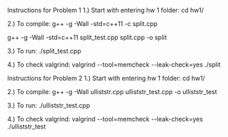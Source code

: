 Instructions for Problem 1
1.) Start with entering hw 1 folder: 
cd hw1/

2.) To compile:
g++ -g -Wall -std=c++11 -c split.cpp

g++ -g -Wall -std=c++11 split_test.cpp split.cpp -o split

3.) To run:
./split_test.cpp

4.) To check valgrind: 
valgrind --tool=memcheck --leak-check=yes ./split


Instructions for Problem 2
1.) Start with entering hw 1 folder: 
cd hw1/

2.) To compile:
 g++ -g -Wall ulliststr.cpp ulliststr_test.cpp -o ulliststr_test

3.) To run:
./ulliststr_test.cpp

4.) To check valgrind:
valgrind --tool=memcheck --leak-check=yes ./ulliststr_test
